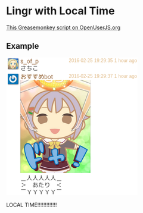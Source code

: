 Lingr with Local Time
=====================

[This Greasemonkey script on OpenUserJS.org](https://openuserjs.org/scripts/aycabta/Lingr_with_local_time)

## Example

![local time](chat-log.png)

LOCAL TIME!!!!!!!!!!!!!

